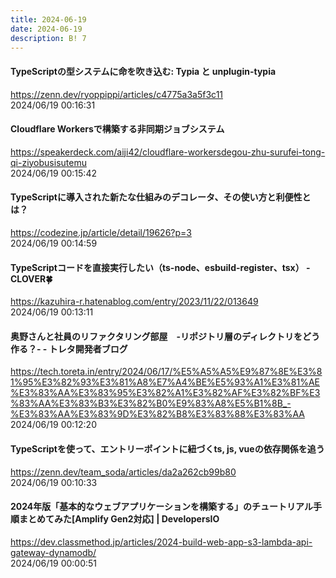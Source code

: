 ```yaml
---
title: 2024-06-19
date: 2024-06-19
description: B! 7
---
```


#### TypeScriptの型システムに命を吹き込む: Typia と unplugin-typia
https://zenn.dev/ryoppippi/articles/c4775a3a5f3c11<br>
2024/06/19 00:16:31<br>


#### Cloudflare Workersで構築する非同期ジョブシステム
https://speakerdeck.com/aiji42/cloudflare-workersdegou-zhu-surufei-tong-qi-ziyobusisutemu<br>
2024/06/19 00:15:42<br>


#### TypeScriptに導入された新たな仕組みのデコレータ、その使い方と利便性とは？
https://codezine.jp/article/detail/19626?p=3<br>
2024/06/19 00:14:59<br>


#### TypeScriptコードを直接実行したい（ts-node、esbuild-register、tsx） - CLOVER🍀
https://kazuhira-r.hatenablog.com/entry/2023/11/22/013649<br>
2024/06/19 00:13:11<br>


#### 奥野さんと社員のリファクタリング部屋　-リポジトリ層のディレクトリをどう作る？- - トレタ開発者ブログ
https://tech.toreta.in/entry/2024/06/17/%E5%A5%A5%E9%87%8E%E3%81%95%E3%82%93%E3%81%A8%E7%A4%BE%E5%93%A1%E3%81%AE%E3%83%AA%E3%83%95%E3%82%A1%E3%82%AF%E3%82%BF%E3%83%AA%E3%83%B3%E3%82%B0%E9%83%A8%E5%B1%8B_-%E3%83%AA%E3%83%9D%E3%82%B8%E3%83%88%E3%83%AA<br>
2024/06/19 00:12:20<br>


#### TypeScriptを使って、エントリーポイントに紐づくts, js, vueの依存関係を追う
https://zenn.dev/team_soda/articles/da2a262cb99b80<br>
2024/06/19 00:10:33<br>


#### 2024年版「基本的なウェブアプリケーションを構築する」のチュートリアル手順まとめてみた[Amplify Gen2対応] | DevelopersIO
https://dev.classmethod.jp/articles/2024-build-web-app-s3-lambda-api-gateway-dynamodb/<br>
2024/06/19 00:00:51<br>


